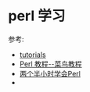 # perl 学习

参考:
* [tutorials](http://perldoc.perl.org/index-tutorials.html)
* [Perl 教程--菜鸟教程](http://www.runoob.com/perl/perl-tutorial.html)
* [两个半小时学会Perl](https://qntm.org/files/perl/perl_cn.html)
* []()